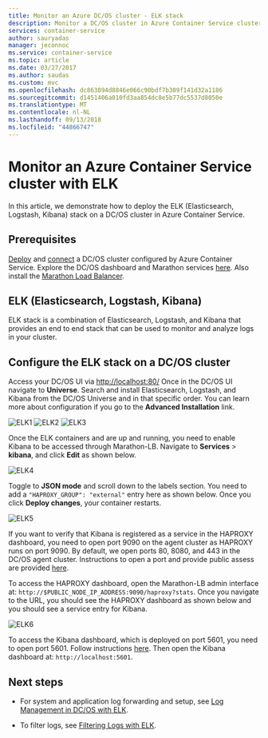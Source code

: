 ```yaml
---
title: Monitor an Azure DC/OS cluster - ELK stack
description: Monitor a DC/OS cluster in Azure Container Service cluster with ELK (Elasticsearch, Logstash, and Kibana).
services: container-service
author: sauryadas
manager: jeconnoc
ms.service: container-service
ms.topic: article
ms.date: 03/27/2017
ms.author: saudas
ms.custom: mvc
ms.openlocfilehash: dc863894d8846e066c90bdf7b309f141d32a1186
ms.sourcegitcommit: d1451406a010fd3aa854dc8e5b77dc5537d8050e
ms.translationtype: MT
ms.contentlocale: nl-NL
ms.lasthandoff: 09/13/2018
ms.locfileid: "44866747"
---
```

# <a name="monitor-an-azure-container-service-cluster-with-elk"></a>Monitor an Azure Container Service cluster with ELK

In this article, we demonstrate how to deploy the ELK (Elasticsearch, Logstash, Kibana) stack on a DC/OS cluster in Azure Container Service. 

## <a name="prerequisites"></a>Prerequisites
[Deploy](container-service-deployment.md) and [connect](../container-service-connect.md) a DC/OS cluster configured by Azure Container Service. Explore the DC/OS dashboard and Marathon services [here](container-service-mesos-marathon-ui.md). Also install the [Marathon Load Balancer](container-service-load-balancing.md).


## <a name="elk-elasticsearch-logstash-kibana"></a>ELK (Elasticsearch, Logstash, Kibana)
ELK stack is a combination of Elasticsearch, Logstash, and Kibana that provides an end to end stack that can be used to monitor and analyze logs in your cluster.

## <a name="configure-the-elk-stack-on-a-dcos-cluster"></a>Configure the ELK stack on a DC/OS cluster
Access your DC/OS UI via [http://localhost:80/](http://localhost:80/) Once in the DC/OS UI navigate to **Universe**. Search and install Elasticsearch, Logstash, and Kibana from the DC/OS Universe and in that specific order. You can learn more about configuration if you go to the **Advanced Installation** link.

![ELK1](./media/container-service-monitoring-elk/elk1.PNG) ![ELK2](./media/container-service-monitoring-elk/elk2.PNG) ![ELK3](./media/container-service-monitoring-elk/elk3.PNG) 

Once the ELK containers and are up and running, you need to enable Kibana to be accessed through Marathon-LB. Navigate to **Services** > **kibana**, and click **Edit** as shown below.

![ELK4](./media/container-service-monitoring-elk/elk4.PNG)


Toggle to **JSON mode** and scroll down to the labels section.
You need to add a `"HAPROXY_GROUP": "external"` entry here as shown below.
Once you click **Deploy changes**, your container restarts.

![ELK5](./media/container-service-monitoring-elk/elk5.PNG)


If you want to verify that Kibana is registered as a service in the HAPROXY dashboard, you need to open port 9090 on the agent cluster as HAPROXY runs on port 9090.
By default, we open ports 80, 8080, and 443 in the DC/OS agent cluster.
Instructions to open a port and provide public assess are provided [here](container-service-enable-public-access.md).

To access the HAPROXY dashboard, open the Marathon-LB admin interface at: `http://$PUBLIC_NODE_IP_ADDRESS:9090/haproxy?stats`.
Once you navigate to the URL, you should see the HAPROXY dashboard as shown below and you should see a service entry for Kibana.

![ELK6](./media/container-service-monitoring-elk/elk6.PNG)


To access the Kibana dashboard, which is deployed on port 5601, you need to open port 5601. Follow instructions [here](container-service-enable-public-access.md). Then open the Kibana dashboard at: `http://localhost:5601`.

## <a name="next-steps"></a>Next steps

* For system and application log forwarding and setup, see [Log Management in DC/OS with ELK](https://docs.mesosphere.com/1.8/administration/logging/elk/).

* To filter logs, see [Filtering Logs with ELK](https://docs.mesosphere.com/1.8/administration/logging/filter-elk/). 

 

